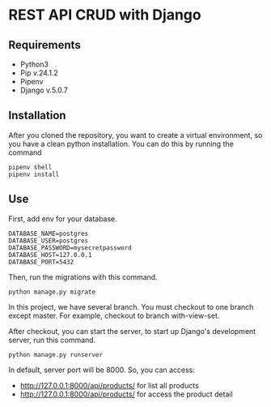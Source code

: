 # REST API CRUD with Django

## Requirements
* Python3
* Pip v.24.1.2
* Pipenv
* Django v.5.0.7

## Installation
After you cloned the repository, you want to create a virtual environment, so you have a clean python installation. You can do this by running the command
```
pipenv shell
pipenv install
```
## Use
First, add env for your database.
```
DATABASE_NAME=postgres
DATABASE_USER=postgres
DATABASE_PASSWORD=mysecretpassword
DATABASE_HOST=127.0.0.1
DATABASE_PORT=5432
```
Then, run the migrations with this command.
```
python manage.py migrate
```
In this project, we have several branch. You must checkout to one branch except master. For example, checkout to branch with-view-set.

After checkout, you can start the server, to start up Django's development server, run this command.
```
python manage.py runserver
```
In default, server port will be 8000. So, you can access:
* http://127.0.0.1:8000/api/products/ for list all products
* http://127.0.0.1:8000/api/products/<id product> for access the product detail
